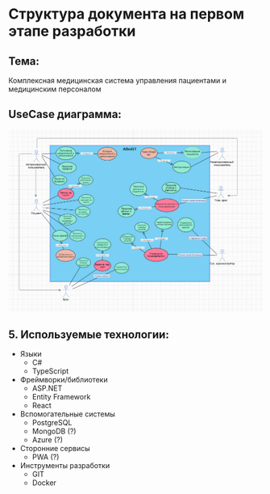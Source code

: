 # Структура документа на первом этапе разработки

## Тема:
Комплексная медицинская система управления пациентами и медицинским персоналом

## UseCase диаграмма:
![alt text](img/Diploma_diagram.PNG)

## 5. Используемые технологии:
- Языки
  - C#
  - TypeScript
- Фреймворки/библиотеки
  - ASP.NET
  - Entity Framework 
  - React 
- Вспомогательные системы
  - PostgreSQL
  - MongoDB (?)
  - Azure (?)
- Сторонние сервисы
  - PWA (?)
- Инструменты разработки
  - GIT
  - Docker 
